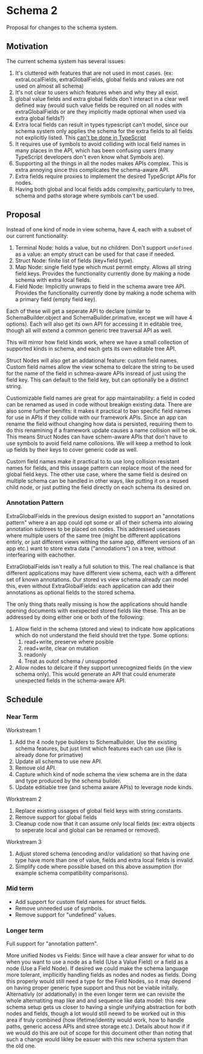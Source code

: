 # Schema 2

Proposal for changes to the schema system.

## Motivation

The current schema system has several issues:

1. It's cluttered with features that are not used in most cases. (ex: extraLocalFields, extraGlobalFields, global fields and values are not used on almost all schema)
2. It's not clear to users which features when and why they all exist.
3. global value fields and extra global fields don't interact in a clear well defined way (would such value fields be required on all nodes with extraGlobalFields or are they implicitly made optional when used via extra global fields?)
4. Extra local fields can result in types typescript can't model, since our schema system only applies the schema for the extra fields to all fields not explicitly listed. This [can't be done in TypeScript](https://www.typescriptlang.org/play?noPropertyAccessFromIndexSignature=true&ts=4.5.5#code/PTAEBUCcE9QFwPagLYEMDWBTUr7QA7YDuAFppNgGYCWmANgCagBEqzo1AzqJ3JNQDsA5gBocAphV44KoAQFdkAI3IAuAFDqQoACIJM3AQjigiCSOnVwC2AMrVk+OtgC8oAN7qAkAG0ssQR4+QSEAXVVQf1BMAA84TAluVnYAfiD+YVAIhWVyAG51AF8CrTA9AzljU3N0DWtCUFtg4U4AeTgySHASVAEAHnBouISGbl4MoQA+UDd-BEoPUD9MAIFQAApBgB90kIBKcMiVofjEiFA0gUwAN3Iso9hiqxtG5qE2jvJu3oAmAZORmM3tM3ABRGIAYzo8gYmD64xCYnAkxK2gAQsYSPAyJxsKhZAAreTSAAGCOEJOeDVsM1eEw+nW+-WSKKpdh+tKa9PajJ6Aj+LNRZX0hiqSnk1EY6kE8UglFQELsDicmA5ni8qAi5KEBV8UUCnEOckUKkgBSepV0IsqJnFkoY0oEsvlisayucau8mt2wl1y1WjSNOVN5pKEIQAmkAH0GKg4KgAIwReyOZy09w4CLMGLsJ7hyMmGNx1A-ZPu1yLb3Z5hiJQRACsoCe2gAAnBOABaWKECFwLuQSDmUyDzL504meqYdT56Ox+MAZjLqYrGe9jebYDbne7mF7-cHkGHEaEoDHCQnNmnEdnxYALEuVenMywc7Ws9Bc7rNF4gA)
5. It requires use of symbols to avoid colliding with local field names in many places in the API, which has been confusing users (many TypeScript developers don't even know what Symbols are).
6. Supporting all the things in all the nodes makes APIs complex. This is extra annoying since this complicates the schema-aware API.
7. Extra fields require proxies to implement the desired TypeScript APIs for nodes.
8. Having both global and local fields adds complexity, particularly to tree, schema and paths storage where symbols can't be used.

## Proposal

Instead of one kind of node in view schema, have 4, each with a subset of our current functionality:

1. Terminal Node: holds a value, but no children.
   Don't support `undefined` as a value: an empty struct can be used for that case if needed.
2. Struct Node: finite list of fields (key+field type).
3. Map Node: single field type which must permit empty.
   Allows all string field keys.
   Provides the functionality currently done by making a node schema with extra local fields.
4. Field Node: Implicitly unwraps to field in the schema aware tree API.
   Provides the functionality currently done by making a node schema with a primary field (empty field key).

Each of these will get a seperate API to declare (similar to SchemaBuilder.object and SchemaBuilder.primative, except we will have 4 options).
Each will also get its own API for accessing it in editable tree, though all will extend a common generic tree traversal API as well.

This will mirror how field kinds work, where we have a small collection of supported kinds in schema, and each gets its own editable tree API.

Struct Nodes will also get an addational feature: custom field names.
Custom field names allow the view schema to delcare the string to be used for the name of the field in schmea-aware APIs insread of just using the field key.
This can default to the field key, but can optionally be a distinct string.

Custiomizable field names are great for app maintainability: a field in coded can be renamed as used in code without breakign existing data.
There are also some further benifits:
it makes it practical to ban specific field names for use in APIs if they collide with our framework APIs.
Since an app can rename the field without changing how data is persisted, requiring them to do this renamining if a framework update causes a name collision will be ok.
This means Struct Nodes can have schem-aware APIs that don't have to use symbols to avoid field name collosions.
We will keep a method to look up fields by their keys to cover generic code as well.

Custom field names make it practical to to use long collision resistant names for fields, and this ussage pattern can replace most of the need for global field keys.
The other use case, where the same field is desired on multiple schema can be handled in other ways, like putting it on a reused child node, or just putting the field directly on each schema its desired on.

### Annotation Pattern

ExtraGlobalFields in the previous design existed to support an "annotations pattern" where a an app could opt some or all of their schema into alowing annotation subtrees to be placed on nodes.
This addressed usecases where multiple users of the same tree (might be different applications entirly, or just different views withing the same app, different versions of an app etc.) want to store extra data ("annodations") on a tree, without interfearing with eachother.

ExtraGlobalFields isn't really a full solution to this.
The real challance is that different applications may have different view schema, each with a different set of known annotations.
Our stored vs view schema already can model this, even without ExtraGlobalFields:
each application can add their annotations as optional fields to the stored schema.

The only thing thats really missing is how the applications should handle opening documents with exexpected stored fields like these.
This an be addressed by doing either one or both of the following:

1.  Allow field in the schema (stored and view) to indicate how applications which do not understand the field should tret the type.
    Some options:
    1.  read+write, preserve where posible
    1.  read+write, clear on mutation
    1.  readonly
    1.  Treat as outof schema / unsupported
2.  Allow nodes to delcare if they support unrecognized fields (in the view schema only).
    This would generate an API that could enumerate unexpected fields in the schema-aware API.

## Schedule

### Near Term

Workstream 1

1. Add the 4 node type builders to SchemaBuilder. Use the existing schema features, but just limit which features each can use (like is already done for primative)
2. Update all schema to use new API.
3. Remove old API.
4. Capture which kind of node schema the view schema are in the data and type produced by the schema builder.
5. Update editiable tree (and schema aware APIs) to leverage node kinds.

Workstream 2

1. Replace existing ussages of global field keys with string constants.
2. Remove support for global fields
3. Cleanup code now that it can assume only local fields (ex: extra objects to seperate local and global can be renamed or removed).

Workstream 3

1.  Adjust stored schema (encoding and/or validation) so that having one type have more than one of value, fields and extra local fields is invalid.
2.  Simplify code where possible based on this above assumption (for example schema compatibility comparisons).

### Mid term

-   Add support for custom field names for struct fields.
-   Remove unneeded use of symbols.
-   Remove support for "undefined" values.

### Longer term

Full support for "annotation pattern".

More unified Nodes vs Fields:
Since will have a clear answer for what to do when you want to use a node as a field (Use a Value Field) or a field as a node (Use a Field Node).
If desired we could make the schema language more tolerant, impllicitly handling fields as nodes and nodes as fields.
Doing this properly would still need a type for the Field Nodes, so it may depend on having proper generic type support and thus not be viable initally.
Alternativly (or addationally) in the even longer term we can revisite the whole alternatiting map like and and sequence like data model:
this new schema setup gets us closer to having a single unifying abstraction for both nodes and fields, though a lot would still neewd to be worked out in this area if truly combined
(how lifetime/identity would work, how to handle paths, generic access APIs and stree storage etc.).
Details about how if if we would do this are out of scope for this document other than noting that such a change would likley be easuer with this new schema system than the old one.
